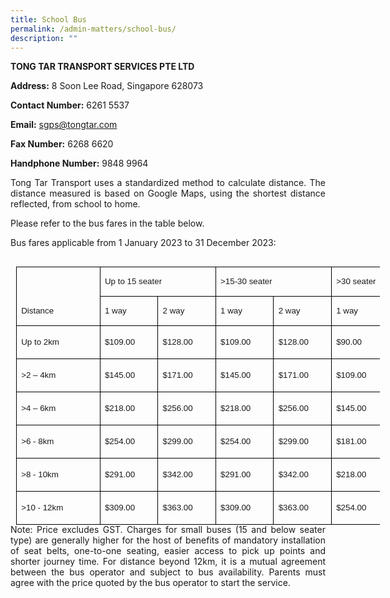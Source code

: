 ```yaml
---
title: School Bus
permalink: /admin-matters/school-bus/
description: ""
---
```

**TONG TAR TRANSPORT SERVICES PTE LTD**&nbsp;

**Address:** 8 Soon Lee Road, Singapore 628073 &nbsp; 

**Contact Number:**  6261 5537 

**Email:** sgps@tongtar.com

**Fax Number:**  6268 6620

**Handphone Number:** 9848 9964
<br>

<p align="justify">
Tong Tar Transport uses a standardized method to calculate distance. The distance measured is based on Google Maps, using the shortest distance reflected, from school to home.&nbsp;</p>

Please refer to the bus fares in the table below.

Bus fares applicable from 1 January 2023 to 31 December 2023:

<table class="MsoNormalTable" border="0" cellspacing="0" cellpadding="0" align="left" width="582" style="width:436.2pt;border-collapse:collapse;mso-yfti-tbllook:1184;
 mso-table-lspace:9.0pt;margin-left:6.75pt;mso-table-rspace:9.0pt;margin-right:
 6.75pt;mso-table-bspace:1.25pt;margin-bottom:-1.0pt;mso-table-anchor-vertical:
 paragraph;mso-table-anchor-horizontal:column;mso-table-left:left;mso-padding-alt:
 0in 0in 0in 0in"><tbody><tr style="mso-yfti-irow:0;mso-yfti-firstrow:yes;height:9.65pt"><td width="118" nowrap="" rowspan="2" valign="bottom" style="width:88.8pt;border:solid windowtext 1.0pt;
  border-bottom:solid black 1.0pt;padding:0in 5.4pt 0in 5.4pt;height:9.65pt"><p class="xmsonormal" style="text-align:justify;line-height:105%;mso-element:
  frame;mso-element-frame-hspace:9.0pt;mso-element-wrap:around;mso-element-anchor-vertical:
  paragraph;mso-element-anchor-horizontal:column;mso-height-rule:exactly"><span lang="EN-SG" style="font-size:10.0pt;line-height:105%;font-family:&quot;Arial&quot;,sans-serif;
  mso-ansi-language:EN-SG">Distance</span></p></td><td width="154" nowrap="" colspan="2" valign="bottom" style="width:115.8pt;border:
  solid windowtext 1.0pt;border-left:none;padding:0in 5.4pt 0in 5.4pt;
  height:9.65pt"><p class="xmsonormal" style="text-align:justify;line-height:105%;mso-element:
  frame;mso-element-frame-hspace:9.0pt;mso-element-wrap:around;mso-element-anchor-vertical:
  paragraph;mso-element-anchor-horizontal:column;mso-height-rule:exactly"><span lang="EN-SG" style="font-size:10.0pt;line-height:105%;font-family:&quot;Arial&quot;,sans-serif;
  mso-ansi-language:EN-SG">Up to 15 seater</span></p></td><td width="154" nowrap="" colspan="2" valign="bottom" style="width:115.8pt;border:
  solid windowtext 1.0pt;border-left:none;padding:0in 5.4pt 0in 5.4pt;
  height:9.65pt"><p class="xmsonormal" style="text-align:justify;line-height:105%;mso-element:
  frame;mso-element-frame-hspace:9.0pt;mso-element-wrap:around;mso-element-anchor-vertical:
  paragraph;mso-element-anchor-horizontal:column;mso-height-rule:exactly"><span lang="EN-SG" style="font-size:10.0pt;line-height:105%;font-family:&quot;Arial&quot;,sans-serif;
  mso-ansi-language:EN-SG">&gt;15-30 seater</span></p></td><td width="154" nowrap="" colspan="2" valign="bottom" style="width:115.8pt;border:
  solid windowtext 1.0pt;border-left:none;padding:0in 5.4pt 0in 5.4pt;
  height:9.65pt"><p class="xmsonormal" style="text-align:justify;line-height:105%;mso-element:
  frame;mso-element-frame-hspace:9.0pt;mso-element-wrap:around;mso-element-anchor-vertical:
  paragraph;mso-element-anchor-horizontal:column;mso-height-rule:exactly"><span lang="EN-SG" style="font-size:10.0pt;line-height:105%;font-family:&quot;Arial&quot;,sans-serif;
  mso-ansi-language:EN-SG">&gt;30 seater</span></p></td></tr><tr style="mso-yfti-irow:1;height:9.65pt"><td width="77" nowrap="" valign="bottom" style="width:57.9pt;border-top:none;
  border-left:none;border-bottom:solid windowtext 1.0pt;border-right:solid windowtext 1.0pt;
  padding:0in 5.4pt 0in 5.4pt;height:9.65pt"><p class="xmsonormal" style="text-align:justify;line-height:105%;mso-element:
  frame;mso-element-frame-hspace:9.0pt;mso-element-wrap:around;mso-element-anchor-vertical:
  paragraph;mso-element-anchor-horizontal:column;mso-height-rule:exactly"><span lang="EN-SG" style="font-size:10.0pt;line-height:105%;font-family:&quot;Arial&quot;,sans-serif;
  mso-ansi-language:EN-SG">1 way</span></p></td><td width="77" nowrap="" valign="bottom" style="width:57.9pt;border-top:none;
  border-left:none;border-bottom:solid windowtext 1.0pt;border-right:solid windowtext 1.0pt;
  padding:0in 5.4pt 0in 5.4pt;height:9.65pt"><p class="xmsonormal" style="text-align:justify;line-height:105%;mso-element:
  frame;mso-element-frame-hspace:9.0pt;mso-element-wrap:around;mso-element-anchor-vertical:
  paragraph;mso-element-anchor-horizontal:column;mso-height-rule:exactly"><span lang="EN-SG" style="font-size:10.0pt;line-height:105%;font-family:&quot;Arial&quot;,sans-serif;
  mso-ansi-language:EN-SG">2 way</span></p></td><td width="77" nowrap="" valign="bottom" style="width:57.9pt;border-top:none;
  border-left:none;border-bottom:solid windowtext 1.0pt;border-right:solid windowtext 1.0pt;
  padding:0in 5.4pt 0in 5.4pt;height:9.65pt"><p class="xmsonormal" style="text-align:justify;line-height:105%;mso-element:
  frame;mso-element-frame-hspace:9.0pt;mso-element-wrap:around;mso-element-anchor-vertical:
  paragraph;mso-element-anchor-horizontal:column;mso-height-rule:exactly"><span lang="EN-SG" style="font-size:10.0pt;line-height:105%;font-family:&quot;Arial&quot;,sans-serif;
  mso-ansi-language:EN-SG">1 way</span></p></td><td width="77" nowrap="" valign="bottom" style="width:57.9pt;border-top:none;
  border-left:none;border-bottom:solid windowtext 1.0pt;border-right:solid windowtext 1.0pt;
  padding:0in 5.4pt 0in 5.4pt;height:9.65pt"><p class="xmsonormal" style="text-align:justify;line-height:105%;mso-element:
  frame;mso-element-frame-hspace:9.0pt;mso-element-wrap:around;mso-element-anchor-vertical:
  paragraph;mso-element-anchor-horizontal:column;mso-height-rule:exactly"><span lang="EN-SG" style="font-size:10.0pt;line-height:105%;font-family:&quot;Arial&quot;,sans-serif;
  mso-ansi-language:EN-SG">2 way</span></p></td><td width="77" nowrap="" valign="bottom" style="width:57.9pt;border-top:none;
  border-left:none;border-bottom:solid windowtext 1.0pt;border-right:solid windowtext 1.0pt;
  padding:0in 5.4pt 0in 5.4pt;height:9.65pt"><p class="xmsonormal" style="text-align:justify;line-height:105%;mso-element:
  frame;mso-element-frame-hspace:9.0pt;mso-element-wrap:around;mso-element-anchor-vertical:
  paragraph;mso-element-anchor-horizontal:column;mso-height-rule:exactly"><span lang="EN-SG" style="font-size:10.0pt;line-height:105%;font-family:&quot;Arial&quot;,sans-serif;
  mso-ansi-language:EN-SG">1 way</span></p></td><td width="77" nowrap="" valign="bottom" style="width:57.9pt;border-top:none;
  border-left:none;border-bottom:solid windowtext 1.0pt;border-right:solid windowtext 1.0pt;
  padding:0in 5.4pt 0in 5.4pt;height:9.65pt"><p class="xmsonormal" style="text-align:justify;line-height:105%;mso-element:
  frame;mso-element-frame-hspace:9.0pt;mso-element-wrap:around;mso-element-anchor-vertical:
  paragraph;mso-element-anchor-horizontal:column;mso-height-rule:exactly"><span lang="EN-SG" style="font-size:10.0pt;line-height:105%;font-family:&quot;Arial&quot;,sans-serif;
  mso-ansi-language:EN-SG">2 way</span></p></td></tr><tr style="mso-yfti-irow:2;height:9.65pt"><td width="118" nowrap="" valign="bottom" style="width:88.8pt;border:solid windowtext 1.0pt;
  border-top:none;padding:0in 5.4pt 0in 5.4pt;height:9.65pt"><p class="xmsonormal" style="text-align:justify;line-height:150%;mso-element:
  frame;mso-element-frame-hspace:9.0pt;mso-element-wrap:around;mso-element-anchor-vertical:
  paragraph;mso-element-anchor-horizontal:column;mso-height-rule:exactly"><span lang="EN-SG" style="font-size:10.0pt;line-height:150%;font-family:&quot;Arial&quot;,sans-serif;
  mso-ansi-language:EN-SG">Up to 2km</span></p></td><td width="77" nowrap="" valign="bottom" style="width:57.9pt;border-top:none;
  border-left:none;border-bottom:solid windowtext 1.0pt;border-right:solid windowtext 1.0pt;
  padding:0in 5.4pt 0in 5.4pt;height:9.65pt"><p class="xmsonormal" style="text-align:justify;line-height:150%;mso-element:
  frame;mso-element-frame-hspace:9.0pt;mso-element-wrap:around;mso-element-anchor-vertical:
  paragraph;mso-element-anchor-horizontal:column;mso-height-rule:exactly"><span lang="EN-SG" style="font-size:10.0pt;line-height:150%;font-family:&quot;Arial&quot;,sans-serif;
  mso-ansi-language:EN-SG">$109.00</span></p></td><td width="77" nowrap="" valign="bottom" style="width:57.9pt;border-top:none;
  border-left:none;border-bottom:solid windowtext 1.0pt;border-right:solid windowtext 1.0pt;
  padding:0in 5.4pt 0in 5.4pt;height:9.65pt"><p class="xmsonormal" style="text-align:justify;line-height:150%;mso-element:
  frame;mso-element-frame-hspace:9.0pt;mso-element-wrap:around;mso-element-anchor-vertical:
  paragraph;mso-element-anchor-horizontal:column;mso-height-rule:exactly"><span lang="EN-SG" style="font-size:10.0pt;line-height:150%;font-family:&quot;Arial&quot;,sans-serif;
  mso-ansi-language:EN-SG">$128.00</span></p></td><td width="77" nowrap="" valign="bottom" style="width:57.9pt;border-top:none;
  border-left:none;border-bottom:solid windowtext 1.0pt;border-right:solid windowtext 1.0pt;
  padding:0in 5.4pt 0in 5.4pt;height:9.65pt"><p class="xmsonormal" style="text-align:justify;line-height:150%;mso-element:
  frame;mso-element-frame-hspace:9.0pt;mso-element-wrap:around;mso-element-anchor-vertical:
  paragraph;mso-element-anchor-horizontal:column;mso-height-rule:exactly"><span lang="EN-SG" style="font-size:10.0pt;line-height:150%;font-family:&quot;Arial&quot;,sans-serif;
  mso-ansi-language:EN-SG">$109.00</span></p></td><td width="77" nowrap="" valign="bottom" style="width:57.9pt;border-top:none;
  border-left:none;border-bottom:solid windowtext 1.0pt;border-right:solid windowtext 1.0pt;
  padding:0in 5.4pt 0in 5.4pt;height:9.65pt"><p class="xmsonormal" style="text-align:justify;line-height:150%;mso-element:
  frame;mso-element-frame-hspace:9.0pt;mso-element-wrap:around;mso-element-anchor-vertical:
  paragraph;mso-element-anchor-horizontal:column;mso-height-rule:exactly"><span lang="EN-SG" style="font-size:10.0pt;line-height:150%;font-family:&quot;Arial&quot;,sans-serif;
  mso-ansi-language:EN-SG">$128.00</span></p></td><td width="77" nowrap="" valign="bottom" style="width:57.9pt;border-top:none;
  border-left:none;border-bottom:solid windowtext 1.0pt;border-right:solid windowtext 1.0pt;
  padding:0in 5.4pt 0in 5.4pt;height:9.65pt"><p class="xmsonormal" style="text-align:justify;line-height:150%;mso-element:
  frame;mso-element-frame-hspace:9.0pt;mso-element-wrap:around;mso-element-anchor-vertical:
  paragraph;mso-element-anchor-horizontal:column;mso-height-rule:exactly"><span lang="EN-SG" style="font-size:10.0pt;line-height:150%;font-family:&quot;Arial&quot;,sans-serif;
  mso-ansi-language:EN-SG">$90.00</span></p></td><td width="77" nowrap="" valign="bottom" style="width:57.9pt;border-top:none;
  border-left:none;border-bottom:solid windowtext 1.0pt;border-right:solid windowtext 1.0pt;
  padding:0in 5.4pt 0in 5.4pt;height:9.65pt"><p class="xmsonormal" style="text-align:justify;line-height:150%;mso-element:
  frame;mso-element-frame-hspace:9.0pt;mso-element-wrap:around;mso-element-anchor-vertical:
  paragraph;mso-element-anchor-horizontal:column;mso-height-rule:exactly"><span lang="EN-SG" style="font-size:10.0pt;line-height:150%;font-family:&quot;Arial&quot;,sans-serif;
  mso-ansi-language:EN-SG">$107.00</span></p></td></tr><tr style="mso-yfti-irow:3;height:9.65pt"><td width="118" nowrap="" valign="bottom" style="width:88.8pt;border:solid windowtext 1.0pt;
  border-top:none;padding:0in 5.4pt 0in 5.4pt;height:9.65pt"><p class="xmsonormal" style="text-align:justify;line-height:150%;mso-element:
  frame;mso-element-frame-hspace:9.0pt;mso-element-wrap:around;mso-element-anchor-vertical:
  paragraph;mso-element-anchor-horizontal:column;mso-height-rule:exactly"><span lang="EN-SG" style="font-size:10.0pt;line-height:150%;font-family:&quot;Arial&quot;,sans-serif;
  mso-ansi-language:EN-SG">&gt;2 – 4km</span></p></td><td width="77" nowrap="" valign="bottom" style="width:57.9pt;border-top:none;
  border-left:none;border-bottom:solid windowtext 1.0pt;border-right:solid windowtext 1.0pt;
  padding:0in 5.4pt 0in 5.4pt;height:9.65pt"><p class="xmsonormal" style="text-align:justify;line-height:150%;mso-element:
  frame;mso-element-frame-hspace:9.0pt;mso-element-wrap:around;mso-element-anchor-vertical:
  paragraph;mso-element-anchor-horizontal:column;mso-height-rule:exactly"><span lang="EN-SG" style="font-size:10.0pt;line-height:150%;font-family:&quot;Arial&quot;,sans-serif;
  mso-ansi-language:EN-SG">$145.00</span></p></td><td width="77" nowrap="" valign="bottom" style="width:57.9pt;border-top:none;
  border-left:none;border-bottom:solid windowtext 1.0pt;border-right:solid windowtext 1.0pt;
  padding:0in 5.4pt 0in 5.4pt;height:9.65pt"><p class="xmsonormal" style="text-align:justify;line-height:150%;mso-element:
  frame;mso-element-frame-hspace:9.0pt;mso-element-wrap:around;mso-element-anchor-vertical:
  paragraph;mso-element-anchor-horizontal:column;mso-height-rule:exactly"><span lang="EN-SG" style="font-size:10.0pt;line-height:150%;font-family:&quot;Arial&quot;,sans-serif;
  mso-ansi-language:EN-SG">$171.00</span></p></td><td width="77" nowrap="" valign="bottom" style="width:57.9pt;border-top:none;
  border-left:none;border-bottom:solid windowtext 1.0pt;border-right:solid windowtext 1.0pt;
  padding:0in 5.4pt 0in 5.4pt;height:9.65pt"><p class="xmsonormal" style="text-align:justify;line-height:150%;mso-element:
  frame;mso-element-frame-hspace:9.0pt;mso-element-wrap:around;mso-element-anchor-vertical:
  paragraph;mso-element-anchor-horizontal:column;mso-height-rule:exactly"><span lang="EN-SG" style="font-size:10.0pt;line-height:150%;font-family:&quot;Arial&quot;,sans-serif;
  mso-ansi-language:EN-SG">$145.00</span></p></td><td width="77" nowrap="" valign="bottom" style="width:57.9pt;border-top:none;
  border-left:none;border-bottom:solid windowtext 1.0pt;border-right:solid windowtext 1.0pt;
  padding:0in 5.4pt 0in 5.4pt;height:9.65pt"><p class="xmsonormal" style="text-align:justify;line-height:150%;mso-element:
  frame;mso-element-frame-hspace:9.0pt;mso-element-wrap:around;mso-element-anchor-vertical:
  paragraph;mso-element-anchor-horizontal:column;mso-height-rule:exactly"><span lang="EN-SG" style="font-size:10.0pt;line-height:150%;font-family:&quot;Arial&quot;,sans-serif;
  mso-ansi-language:EN-SG">$171.00</span></p></td><td width="77" nowrap="" valign="bottom" style="width:57.9pt;border-top:none;
  border-left:none;border-bottom:solid windowtext 1.0pt;border-right:solid windowtext 1.0pt;
  padding:0in 5.4pt 0in 5.4pt;height:9.65pt"><p class="xmsonormal" style="text-align:justify;line-height:150%;mso-element:
  frame;mso-element-frame-hspace:9.0pt;mso-element-wrap:around;mso-element-anchor-vertical:
  paragraph;mso-element-anchor-horizontal:column;mso-height-rule:exactly"><span lang="EN-SG" style="font-size:10.0pt;line-height:150%;font-family:&quot;Arial&quot;,sans-serif;
  mso-ansi-language:EN-SG">$109.00</span></p></td><td width="77" nowrap="" valign="bottom" style="width:57.9pt;border-top:none;
  border-left:none;border-bottom:solid windowtext 1.0pt;border-right:solid windowtext 1.0pt;
  padding:0in 5.4pt 0in 5.4pt;height:9.65pt"><p class="xmsonormal" style="text-align:justify;line-height:150%;mso-element:
  frame;mso-element-frame-hspace:9.0pt;mso-element-wrap:around;mso-element-anchor-vertical:
  paragraph;mso-element-anchor-horizontal:column;mso-height-rule:exactly"><span lang="EN-SG" style="font-size:10.0pt;line-height:150%;font-family:&quot;Arial&quot;,sans-serif;
  mso-ansi-language:EN-SG">$128.00</span></p></td></tr><tr style="mso-yfti-irow:4;height:9.65pt"><td width="118" nowrap="" valign="bottom" style="width:88.8pt;border:solid windowtext 1.0pt;
  border-top:none;padding:0in 5.4pt 0in 5.4pt;height:9.65pt"><p class="xmsonormal" style="text-align:justify;line-height:150%;mso-element:
  frame;mso-element-frame-hspace:9.0pt;mso-element-wrap:around;mso-element-anchor-vertical:
  paragraph;mso-element-anchor-horizontal:column;mso-height-rule:exactly"><span lang="EN-SG" style="font-size:10.0pt;line-height:150%;font-family:&quot;Arial&quot;,sans-serif;
  mso-ansi-language:EN-SG">&gt;4 – 6km</span></p></td><td width="77" nowrap="" valign="bottom" style="width:57.9pt;border-top:none;
  border-left:none;border-bottom:solid windowtext 1.0pt;border-right:solid windowtext 1.0pt;
  padding:0in 5.4pt 0in 5.4pt;height:9.65pt"><p class="xmsonormal" style="text-align:justify;line-height:150%;mso-element:
  frame;mso-element-frame-hspace:9.0pt;mso-element-wrap:around;mso-element-anchor-vertical:
  paragraph;mso-element-anchor-horizontal:column;mso-height-rule:exactly"><span lang="EN-SG" style="font-size:10.0pt;line-height:150%;font-family:&quot;Arial&quot;,sans-serif;
  mso-ansi-language:EN-SG">$218.00</span></p></td><td width="77" nowrap="" valign="bottom" style="width:57.9pt;border-top:none;
  border-left:none;border-bottom:solid windowtext 1.0pt;border-right:solid windowtext 1.0pt;
  padding:0in 5.4pt 0in 5.4pt;height:9.65pt"><p class="xmsonormal" style="text-align:justify;line-height:150%;mso-element:
  frame;mso-element-frame-hspace:9.0pt;mso-element-wrap:around;mso-element-anchor-vertical:
  paragraph;mso-element-anchor-horizontal:column;mso-height-rule:exactly"><span lang="EN-SG" style="font-size:10.0pt;line-height:150%;font-family:&quot;Arial&quot;,sans-serif;
  mso-ansi-language:EN-SG">$256.00</span></p></td><td width="77" nowrap="" valign="bottom" style="width:57.9pt;border-top:none;
  border-left:none;border-bottom:solid windowtext 1.0pt;border-right:solid windowtext 1.0pt;
  padding:0in 5.4pt 0in 5.4pt;height:9.65pt"><p class="xmsonormal" style="text-align:justify;line-height:150%;mso-element:
  frame;mso-element-frame-hspace:9.0pt;mso-element-wrap:around;mso-element-anchor-vertical:
  paragraph;mso-element-anchor-horizontal:column;mso-height-rule:exactly"><span lang="EN-SG" style="font-size:10.0pt;line-height:150%;font-family:&quot;Arial&quot;,sans-serif;
  mso-ansi-language:EN-SG">$218.00</span></p></td><td width="77" nowrap="" valign="bottom" style="width:57.9pt;border-top:none;
  border-left:none;border-bottom:solid windowtext 1.0pt;border-right:solid windowtext 1.0pt;
  padding:0in 5.4pt 0in 5.4pt;height:9.65pt"><p class="xmsonormal" style="text-align:justify;line-height:150%;mso-element:
  frame;mso-element-frame-hspace:9.0pt;mso-element-wrap:around;mso-element-anchor-vertical:
  paragraph;mso-element-anchor-horizontal:column;mso-height-rule:exactly"><span lang="EN-SG" style="font-size:10.0pt;line-height:150%;font-family:&quot;Arial&quot;,sans-serif;
  mso-ansi-language:EN-SG">$256.00</span></p></td><td width="77" nowrap="" valign="bottom" style="width:57.9pt;border-top:none;
  border-left:none;border-bottom:solid windowtext 1.0pt;border-right:solid windowtext 1.0pt;
  padding:0in 5.4pt 0in 5.4pt;height:9.65pt"><p class="xmsonormal" style="text-align:justify;line-height:150%;mso-element:
  frame;mso-element-frame-hspace:9.0pt;mso-element-wrap:around;mso-element-anchor-vertical:
  paragraph;mso-element-anchor-horizontal:column;mso-height-rule:exactly"><span lang="EN-SG" style="font-size:10.0pt;line-height:150%;font-family:&quot;Arial&quot;,sans-serif;
  mso-ansi-language:EN-SG">$145.00</span></p></td><td width="77" nowrap="" valign="bottom" style="width:57.9pt;border-top:none;
  border-left:none;border-bottom:solid windowtext 1.0pt;border-right:solid windowtext 1.0pt;
  padding:0in 5.4pt 0in 5.4pt;height:9.65pt"><p class="xmsonormal" style="text-align:justify;line-height:150%;mso-element:
  frame;mso-element-frame-hspace:9.0pt;mso-element-wrap:around;mso-element-anchor-vertical:
  paragraph;mso-element-anchor-horizontal:column;mso-height-rule:exactly"><span lang="EN-SG" style="font-size:10.0pt;line-height:150%;font-family:&quot;Arial&quot;,sans-serif;
  mso-ansi-language:EN-SG">$171.00</span></p></td></tr><tr style="mso-yfti-irow:5;height:9.65pt"><td width="118" nowrap="" valign="bottom" style="width:88.8pt;border:solid windowtext 1.0pt;
  border-top:none;padding:0in 5.4pt 0in 5.4pt;height:9.65pt"><p class="xmsonormal" style="text-align:justify;line-height:150%;mso-element:
  frame;mso-element-frame-hspace:9.0pt;mso-element-wrap:around;mso-element-anchor-vertical:
  paragraph;mso-element-anchor-horizontal:column;mso-height-rule:exactly"><span lang="EN-SG" style="font-size:10.0pt;line-height:150%;font-family:&quot;Arial&quot;,sans-serif;
  mso-ansi-language:EN-SG">&gt;6 - 8km</span></p></td><td width="77" nowrap="" valign="bottom" style="width:57.9pt;border-top:none;
  border-left:none;border-bottom:solid windowtext 1.0pt;border-right:solid windowtext 1.0pt;
  padding:0in 5.4pt 0in 5.4pt;height:9.65pt"><p class="xmsonormal" style="text-align:justify;line-height:150%;mso-element:
  frame;mso-element-frame-hspace:9.0pt;mso-element-wrap:around;mso-element-anchor-vertical:
  paragraph;mso-element-anchor-horizontal:column;mso-height-rule:exactly"><span lang="EN-SG" style="font-size:10.0pt;line-height:150%;font-family:&quot;Arial&quot;,sans-serif;
  mso-ansi-language:EN-SG">$254.00</span></p></td><td width="77" nowrap="" valign="bottom" style="width:57.9pt;border-top:none;
  border-left:none;border-bottom:solid windowtext 1.0pt;border-right:solid windowtext 1.0pt;
  padding:0in 5.4pt 0in 5.4pt;height:9.65pt"><p class="xmsonormal" style="text-align:justify;line-height:150%;mso-element:
  frame;mso-element-frame-hspace:9.0pt;mso-element-wrap:around;mso-element-anchor-vertical:
  paragraph;mso-element-anchor-horizontal:column;mso-height-rule:exactly"><span lang="EN-SG" style="font-size:10.0pt;line-height:150%;font-family:&quot;Arial&quot;,sans-serif;
  mso-ansi-language:EN-SG">$299.00</span></p></td><td width="77" nowrap="" valign="bottom" style="width:57.9pt;border-top:none;
  border-left:none;border-bottom:solid windowtext 1.0pt;border-right:solid windowtext 1.0pt;
  padding:0in 5.4pt 0in 5.4pt;height:9.65pt"><p class="xmsonormal" style="text-align:justify;line-height:150%;mso-element:
  frame;mso-element-frame-hspace:9.0pt;mso-element-wrap:around;mso-element-anchor-vertical:
  paragraph;mso-element-anchor-horizontal:column;mso-height-rule:exactly"><span lang="EN-SG" style="font-size:10.0pt;line-height:150%;font-family:&quot;Arial&quot;,sans-serif;
  mso-ansi-language:EN-SG">$254.00</span></p></td><td width="77" nowrap="" valign="bottom" style="width:57.9pt;border-top:none;
  border-left:none;border-bottom:solid windowtext 1.0pt;border-right:solid windowtext 1.0pt;
  padding:0in 5.4pt 0in 5.4pt;height:9.65pt"><p class="xmsonormal" style="text-align:justify;line-height:150%;mso-element:
  frame;mso-element-frame-hspace:9.0pt;mso-element-wrap:around;mso-element-anchor-vertical:
  paragraph;mso-element-anchor-horizontal:column;mso-height-rule:exactly"><span lang="EN-SG" style="font-size:10.0pt;line-height:150%;font-family:&quot;Arial&quot;,sans-serif;
  mso-ansi-language:EN-SG">$299.00</span></p></td><td width="77" nowrap="" valign="bottom" style="width:57.9pt;border-top:none;
  border-left:none;border-bottom:solid windowtext 1.0pt;border-right:solid windowtext 1.0pt;
  padding:0in 5.4pt 0in 5.4pt;height:9.65pt"><p class="xmsonormal" style="text-align:justify;line-height:150%;mso-element:
  frame;mso-element-frame-hspace:9.0pt;mso-element-wrap:around;mso-element-anchor-vertical:
  paragraph;mso-element-anchor-horizontal:column;mso-height-rule:exactly"><span lang="EN-SG" style="font-size:10.0pt;line-height:150%;font-family:&quot;Arial&quot;,sans-serif;
  mso-ansi-language:EN-SG">$181.00</span></p></td><td width="77" nowrap="" valign="bottom" style="width:57.9pt;border-top:none;
  border-left:none;border-bottom:solid windowtext 1.0pt;border-right:solid windowtext 1.0pt;
  padding:0in 5.4pt 0in 5.4pt;height:9.65pt"><p class="xmsonormal" style="text-align:justify;line-height:150%;mso-element:
  frame;mso-element-frame-hspace:9.0pt;mso-element-wrap:around;mso-element-anchor-vertical:
  paragraph;mso-element-anchor-horizontal:column;mso-height-rule:exactly"><span lang="EN-SG" style="font-size:10.0pt;line-height:150%;font-family:&quot;Arial&quot;,sans-serif;
  mso-ansi-language:EN-SG">$214.00</span></p></td></tr><tr style="mso-yfti-irow:6;height:9.65pt"><td width="118" nowrap="" valign="bottom" style="width:88.8pt;border:solid windowtext 1.0pt;
  border-top:none;padding:0in 5.4pt 0in 5.4pt;height:9.65pt"><p class="xmsonormal" style="text-align:justify;line-height:150%;mso-element:
  frame;mso-element-frame-hspace:9.0pt;mso-element-wrap:around;mso-element-anchor-vertical:
  paragraph;mso-element-anchor-horizontal:column;mso-height-rule:exactly"><span lang="EN-SG" style="font-size:10.0pt;line-height:150%;font-family:&quot;Arial&quot;,sans-serif;
  mso-ansi-language:EN-SG">&gt;8 - 10km</span></p></td><td width="77" nowrap="" valign="bottom" style="width:57.9pt;border-top:none;
  border-left:none;border-bottom:solid windowtext 1.0pt;border-right:solid windowtext 1.0pt;
  padding:0in 5.4pt 0in 5.4pt;height:9.65pt"><p class="xmsonormal" style="text-align:justify;line-height:150%;mso-element:
  frame;mso-element-frame-hspace:9.0pt;mso-element-wrap:around;mso-element-anchor-vertical:
  paragraph;mso-element-anchor-horizontal:column;mso-height-rule:exactly"><span lang="EN-SG" style="font-size:10.0pt;line-height:150%;font-family:&quot;Arial&quot;,sans-serif;
  mso-ansi-language:EN-SG">$291.00</span></p></td><td width="77" nowrap="" valign="bottom" style="width:57.9pt;border-top:none;
  border-left:none;border-bottom:solid windowtext 1.0pt;border-right:solid windowtext 1.0pt;
  padding:0in 5.4pt 0in 5.4pt;height:9.65pt"><p class="xmsonormal" style="text-align:justify;line-height:150%;mso-element:
  frame;mso-element-frame-hspace:9.0pt;mso-element-wrap:around;mso-element-anchor-vertical:
  paragraph;mso-element-anchor-horizontal:column;mso-height-rule:exactly"><span lang="EN-SG" style="font-size:10.0pt;line-height:150%;font-family:&quot;Arial&quot;,sans-serif;
  mso-ansi-language:EN-SG">$342.00</span></p></td><td width="77" nowrap="" valign="bottom" style="width:57.9pt;border-top:none;
  border-left:none;border-bottom:solid windowtext 1.0pt;border-right:solid windowtext 1.0pt;
  padding:0in 5.4pt 0in 5.4pt;height:9.65pt"><p class="xmsonormal" style="text-align:justify;line-height:150%;mso-element:
  frame;mso-element-frame-hspace:9.0pt;mso-element-wrap:around;mso-element-anchor-vertical:
  paragraph;mso-element-anchor-horizontal:column;mso-height-rule:exactly"><span lang="EN-SG" style="font-size:10.0pt;line-height:150%;font-family:&quot;Arial&quot;,sans-serif;
  mso-ansi-language:EN-SG">$291.00</span></p></td><td width="77" nowrap="" valign="bottom" style="width:57.9pt;border-top:none;
  border-left:none;border-bottom:solid windowtext 1.0pt;border-right:solid windowtext 1.0pt;
  padding:0in 5.4pt 0in 5.4pt;height:9.65pt"><p class="xmsonormal" style="text-align:justify;line-height:150%;mso-element:
  frame;mso-element-frame-hspace:9.0pt;mso-element-wrap:around;mso-element-anchor-vertical:
  paragraph;mso-element-anchor-horizontal:column;mso-height-rule:exactly"><span lang="EN-SG" style="font-size:10.0pt;line-height:150%;font-family:&quot;Arial&quot;,sans-serif;
  mso-ansi-language:EN-SG">$342.00</span></p></td><td width="77" nowrap="" valign="bottom" style="width:57.9pt;border-top:none;
  border-left:none;border-bottom:solid windowtext 1.0pt;border-right:solid windowtext 1.0pt;
  padding:0in 5.4pt 0in 5.4pt;height:9.65pt"><p class="xmsonormal" style="text-align:justify;line-height:150%;mso-element:
  frame;mso-element-frame-hspace:9.0pt;mso-element-wrap:around;mso-element-anchor-vertical:
  paragraph;mso-element-anchor-horizontal:column;mso-height-rule:exactly"><span lang="EN-SG" style="font-size:10.0pt;line-height:150%;font-family:&quot;Arial&quot;,sans-serif;
  mso-ansi-language:EN-SG">$218.00</span></p></td><td width="77" nowrap="" valign="bottom" style="width:57.9pt;border-top:none;
  border-left:none;border-bottom:solid windowtext 1.0pt;border-right:solid windowtext 1.0pt;
  padding:0in 5.4pt 0in 5.4pt;height:9.65pt"><p class="xmsonormal" style="text-align:justify;line-height:150%;mso-element:
  frame;mso-element-frame-hspace:9.0pt;mso-element-wrap:around;mso-element-anchor-vertical:
  paragraph;mso-element-anchor-horizontal:column;mso-height-rule:exactly"><span lang="EN-SG" style="font-size:10.0pt;line-height:150%;font-family:&quot;Arial&quot;,sans-serif;
  mso-ansi-language:EN-SG">$256.00</span></p></td></tr><tr style="mso-yfti-irow:7;mso-yfti-lastrow:yes;height:9.65pt"><td width="118" nowrap="" valign="bottom" style="width:88.8pt;border:solid windowtext 1.0pt;
  border-top:none;padding:0in 5.4pt 0in 5.4pt;height:9.65pt"><p class="xmsonormal" style="text-align:justify;line-height:150%;mso-element:
  frame;mso-element-frame-hspace:9.0pt;mso-element-wrap:around;mso-element-anchor-vertical:
  paragraph;mso-element-anchor-horizontal:column;mso-height-rule:exactly"><span lang="EN-SG" style="font-size:10.0pt;line-height:150%;font-family:&quot;Arial&quot;,sans-serif;
  mso-ansi-language:EN-SG">&gt;10 - 12km</span></p></td><td width="77" nowrap="" valign="bottom" style="width:57.9pt;border-top:none;
  border-left:none;border-bottom:solid windowtext 1.0pt;border-right:solid windowtext 1.0pt;
  padding:0in 5.4pt 0in 5.4pt;height:9.65pt"><p class="xmsonormal" style="text-align:justify;line-height:150%;mso-element:
  frame;mso-element-frame-hspace:9.0pt;mso-element-wrap:around;mso-element-anchor-vertical:
  paragraph;mso-element-anchor-horizontal:column;mso-height-rule:exactly"><span lang="EN-SG" style="font-size:10.0pt;line-height:150%;font-family:&quot;Arial&quot;,sans-serif;
  mso-ansi-language:EN-SG">$309.00</span></p></td><td width="77" nowrap="" valign="bottom" style="width:57.9pt;border-top:none;
  border-left:none;border-bottom:solid windowtext 1.0pt;border-right:solid windowtext 1.0pt;
  padding:0in 5.4pt 0in 5.4pt;height:9.65pt"><p class="xmsonormal" style="text-align:justify;line-height:150%;mso-element:
  frame;mso-element-frame-hspace:9.0pt;mso-element-wrap:around;mso-element-anchor-vertical:
  paragraph;mso-element-anchor-horizontal:column;mso-height-rule:exactly"><span lang="EN-SG" style="font-size:10.0pt;line-height:150%;font-family:&quot;Arial&quot;,sans-serif;
  mso-ansi-language:EN-SG">$363.00</span></p></td><td width="77" nowrap="" valign="bottom" style="width:57.9pt;border-top:none;
  border-left:none;border-bottom:solid windowtext 1.0pt;border-right:solid windowtext 1.0pt;
  padding:0in 5.4pt 0in 5.4pt;height:9.65pt"><p class="xmsonormal" style="text-align:justify;line-height:150%;mso-element:
  frame;mso-element-frame-hspace:9.0pt;mso-element-wrap:around;mso-element-anchor-vertical:
  paragraph;mso-element-anchor-horizontal:column;mso-height-rule:exactly"><span lang="EN-SG" style="font-size:10.0pt;line-height:150%;font-family:&quot;Arial&quot;,sans-serif;
  mso-ansi-language:EN-SG">$309.00</span></p></td><td width="77" nowrap="" valign="bottom" style="width:57.9pt;border-top:none;
  border-left:none;border-bottom:solid windowtext 1.0pt;border-right:solid windowtext 1.0pt;
  padding:0in 5.4pt 0in 5.4pt;height:9.65pt"><p class="xmsonormal" style="text-align:justify;line-height:150%;mso-element:
  frame;mso-element-frame-hspace:9.0pt;mso-element-wrap:around;mso-element-anchor-vertical:
  paragraph;mso-element-anchor-horizontal:column;mso-height-rule:exactly"><span lang="EN-SG" style="font-size:10.0pt;line-height:150%;font-family:&quot;Arial&quot;,sans-serif;
  mso-ansi-language:EN-SG">$363.00</span></p></td><td width="77" nowrap="" valign="bottom" style="width:57.9pt;border-top:none;
  border-left:none;border-bottom:solid windowtext 1.0pt;border-right:solid windowtext 1.0pt;
  padding:0in 5.4pt 0in 5.4pt;height:9.65pt"><p class="xmsonormal" style="text-align:justify;line-height:150%;mso-element:
  frame;mso-element-frame-hspace:9.0pt;mso-element-wrap:around;mso-element-anchor-vertical:
  paragraph;mso-element-anchor-horizontal:column;mso-height-rule:exactly"><span lang="EN-SG" style="font-size:10.0pt;line-height:150%;font-family:&quot;Arial&quot;,sans-serif;
  mso-ansi-language:EN-SG">$254.00</span></p></td><td width="77" nowrap="" valign="bottom" style="width:57.9pt;border-top:none;
  border-left:none;border-bottom:solid windowtext 1.0pt;border-right:solid windowtext 1.0pt;
  padding:0in 5.4pt 0in 5.4pt;height:9.65pt"><p class="xmsonormal" style="text-align:justify;line-height:150%;mso-element:
  frame;mso-element-frame-hspace:9.0pt;mso-element-wrap:around;mso-element-anchor-vertical:
  paragraph;mso-element-anchor-horizontal:column;mso-height-rule:exactly"><span lang="EN-SG" style="font-size:10.0pt;line-height:150%;font-family:&quot;Arial&quot;,sans-serif;
  mso-ansi-language:EN-SG">$299.00</span></p></td></tr></tbody></table>

<p align="justify">
Note: Price excludes GST. Charges for small buses (15 and below seater type) are generally higher for the host of benefits of mandatory installation of seat belts, one-to-one seating, easier access to pick up points and shorter journey time. For distance beyond 12km, it is a mutual agreement between the bus operator and subject to bus availability. Parents must agree with the price quoted by the bus operator to start the service. </p>